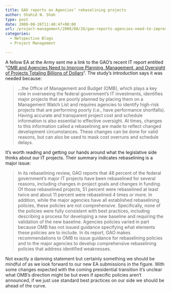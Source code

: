 ```yaml
---
title: GAO reports on Agencies’ rebaselining projects
author: Shahid N. Shah
type: post
date: 2008-08-26T11:40:47+00:00
url: /project-management/2008/08/26/gao-reports-agencies-need-to-improve-planning/
categories:
  - Netspective Blogs
  - Project Management

---
```

A fellow EA at the Army sent me a link to the GAO&#8217;s recent IT report entitled &#8220;[OMB and Agencies Need to Improve Planning, Management, and Oversight of Projects Totaling Billions of Dollars][1]&#8220;. The study&#8217;s introduction says it was needed because:

> &#8230;the Office of Management and Budget (OMB), which plays a key role in overseeing the federal government&#8217;s IT investments, identifies major projects that are poorly planned by placing them on a Management Watch List and requires agencies to identify high-risk projects that are performing poorly (i.e., have performance shortfalls). Having accurate and transparent project cost and schedule information is also essential to effective oversight. At times, changes to this information called a rebaselining are made to reflect changed development circumstances. These changes can be done for valid reasons, but can also be used to mask cost overruns and schedule delays.

It&#8217;s worth reading and getting our hands around what the legislative side thinks about our IT projects. Their summary indicates rebaselining is a major issue:

> In its rebaselining review, GAO reports that 48 percent of the federal government&#8217;s major IT projects have been rebaselined for several reasons, including changes in project goals and changes in funding. Of those rebaselined projects, 51 percent were rebaselined at least twice and about 11 percent were rebaselined 4 times or more. In addition, while the major agencies have all established rebaselining policies, these policies are not comprehensive. Specifically, none of the policies were fully consistent with best practices, including describing a process for developing a new baseline and requiring the validation of the new baseline. Agencies policies varied in part because OMB has not issued guidance specifying what elements these policies are to include. In its report, GAO makes recommendations to OMB to issue guidance for rebaselining policies and to the major agencies to develop comprehensive rebaselining policies that address identified weaknesses.

<span style="color: #2b2b2b;">Not exactly a damning statement but certainly something we should be mindful of as we look forward to our new EA submissions in the figure. With some changes expected with the coming presidential transition it&#8217;s unclear what OMB&#8217;s direction might be but even if specific policies aren&#8217;t announced, if we just use standard best practices on our side we should be ahead of the curve.</span>

 [1]: http://www.gao.gov/new.items/d081051t.pdf